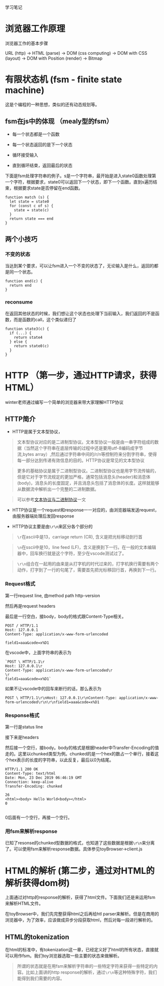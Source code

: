 学习笔记

# 浏览器工作原理

浏览器工作的基本步骤

URL (http) -> HTML (parse) -> DOM (css computing) -> DOM with CSS (layout) -> DOM with Position (render) -> Bitmap

# 有限状态机 (fsm - finite state machine)

这是个编程的一种思想，类似的还有动态规划等。

## fsm在js中的体现 （mealy型的fsm）

- 每一个状态都是一个函数

- 每一个状态返回的是下一个状态

- 循环接受输入

- 直到循环结束，返回最后的状态

下面是fsm处理字符串的例子。s是一个字符串，最开始是进入state0函数处理第一个字符，根据要求，state0可以返回下一个状态，即下一个函数。直到s遍历结束，根据要求state是否停留在end函数。

```
function match (s) {
  let state = state0
  for (const c of s) {
    state = state(c)
  }
  return state === end
}
```

## 两个小技巧

### 不变的状态

当达到某个要求，可以让fsm进入一个不变的状态了，无论输入是什么，返回的都是同一个状态。

```
function end(c) {
  return end
}
```

### reconsume

在返回其他状态的时候，我们想让这个状态也处理下当前输入，我们返回的不是函数，而是函数的call，这个类似递归了

```
function state3(c) {
  if (...) {
    return state4
  } else {
    return state0(c)
  }
}
```

# HTTP （第一步，通过HTTP请求，获得HTML）

winter老师通过编写一个简单的浏览器来带大家理解HTTP协议

## HTTP简介

- HTTP是属于文本型协议，

> 文本型协议对应的是二进制型协议。文本型协议一般是由一串字符组成的数据（当然这个字符串在底层传输的过程中还是要用utf-8编码成字节流,bytes array）,然后通过字符串中间的/r/n等控制符来分割字符串，使得每一部分达到传递有效信息的目的。HTTP协议是常见的文本型协议

> 更多的基础协议是属于二进制型协议。二进制型协议也是用字节流传输的，但是它对于字节流规定的更加严格，通常包括消息头(header)和消息体(body)，消息头的长度固定，并且消息头包括了消息体的长度。这样就能够从数据流中解析出一个完整的二进制数据。

> 可以参考[文本协议与二进制协议](https://blog.csdn.net/u013474436/article/details/70217591)一文

- HTTP协议是一个request和response一一对应的，由浏览器端发送request，由服务器端处理后发回response

- HTTP协议主要是由`\r\n`来区分各个部分的

> `\r`在ascii中是13，carriage return (CR), 含义是把光标移动到行首

> `\n`在sscii中是10，line feed (LF)，含义是换到下一行。在一般的文本编辑器中，回车换行就是这个字符，至少在vscode测试过了。

> `\r\n`组合在一起用的由来是从打字机的时代过来的，打字机换行需要有两个动作，打字到了一行的句尾了，需要首先把光标移回行首，再换到下一行。

### Request格式

第一行request line, 由method path http-version

然后再是request headers

最后是一行空白，接body，body的格式跟Content-Type相关。
```
POST / HTTP/1.1
Host: 127.0.0.1
Content-Type: application/x-www-form-urlencoded

field1=aaa&code=x%D1
```

在vscode中，上面字符串的表示为

```
`POST \ HTTP/1.1\r
Host: 127.0.0.1\r
Content-Type: application/x-www-form-urlencoded\r
\r
field1=aaa&code=x%D1`
```

如果不让vscode中的回车来断行的话，那么表示为

``POST \ HTTP/1.1\r\nHost: 127.0.0.1\r\nContent-Type: application/x-www-form-urlencoded\r\n\r\nfield1=aaa&code=x%D1``

### Response格式

第一行是status line

接下来是headers

然后接一个空行，接body。body的格式是根据header中Transfer-Encoding的值走的。这里以chunked类型为例。chunked的是一个hex的数占一个单行，接着这个hex表示的长度的字符串，以此反复，最后以0为结尾。

```
HTTP/1.1 200 OK
Content-Type: text/html
Date: Mon, 23 Dec 2019 06:46:19 GMT
Connection: keep-alive
Transfer-Encoding: chunked

26
<html><body> Hello World<body></html>
0


```

0后面有一个空行，再接一个空行。

### 用fsm来解析response

已知了resonse的chunked型数据的格式，也知道了这些数据是根据`\r\n`来分离了。可以使用fsm来解析response数据。具体参见toyBrowser->client.js

# HTML的解析 (第二步，通过对HTML的解析获得dom树)

上面通过对http的response的解析，获得了html文件。下面我们还是来运用fsm来解析HTML文件。

在toyBrowser中，我们先完整获得html之后再给htl parser来解析。但是在商用的浏览器中，为了效率，应该做成异步分段获取html，然后对每一段进行解析的。

## HTML的tokenization

在html的标准中，有tokenization这一章，已经定义好了html的所有状态，直接就可以用作fsm。我们toy浏览器选取一些主要的状态来做解析。

> 所谓的状态就是在用fsm来解析字符串的一些特定字符来获得一些特定的内容。比如上面讲的http response的解析，通过`\r\n`等这种特殊字符，我们能得到我们需要的内容。

